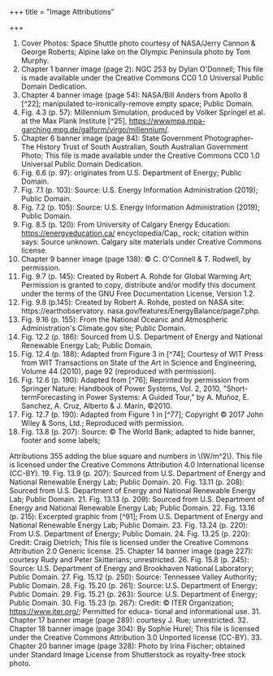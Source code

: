 +++
title = "Image Attributions"

+++
1. Cover Photos: Space Shuttle photo courtesy of NASA/Jerry Cannon & George Roberts; Alpine
lake on the Olympic Peninsula photo by Tom Murphy.
2. Chapter 1 banner image (page 2): NGC 253 by Dylan O'Donnell; This file is made available
under the Creative Commons CC0 1.0 Universal Public Domain Dedication.
3. Chapter 4 banner image (page 54): NASA/Bill Anders from Apollo 8 [^22]; manipulated
to-ironically-remove empty space; Public Domain.
4. Fig. 4.3 (p. 57): Millennium Simulation, produced by Volker Springel et al. at the Max Plank
Institute [^25], https://wwwmpa.mpa-garching.mpg.de/galform/virgo/millennium/.
5. Chapter 6 banner image (page 84): State Government Photographer-The History Trust of South Australian, South Australian Government Photo; This file is made available under the Creative Commons CC0 1.0 Universal Public Domain Dedication.
6. Fig. 6.6 (p. 97): originates from U.S. Department of Energy; Public Domain.
7. Fig. 7.1 (p. 103): Source: U.S. Energy Information Administration (2019); Public Domain.
8. Fig. 7.2 (p. 105): Source: U.S. Energy Information Administration (2019); Public Domain.
9. Fig. 8.5 (p. 120): From University of Calgary Energy Education: https://energyeducation.ca/ encyclopedia/Cap_ rock; citation within says: Source unknown. Calgary site materials under Creative Commons license.
10. Chapter 9 banner image (page 138): © C. O'Connell & T. Rodwell, by permission.
11. Fig. 9.7 (p. 145): Created by Robert A. Rohde for Global Warming Art; Permission is granted to copy, distribute and/or modify this document under the terms of the GNU Free Documentation License, Version 1.2.
12. Fig. 9.8 (p.145): Created by Robert A. Rohde, posted on NASA site: https://earthobservatory.
nasa.gov/features/EnergyBalance/page7.php.
13. Fig. 9.16 (p. 155): From the National Oceanic and Atmospheric Administration's Climate.gov
site; Public Domain.
14. Fig. 12.2 (p. 186): Sourced from U.S. Department of Energy and National Renewable Energy Lab;
Public Domain.
15. Fig. 12.4 (p. 188): Adapted from Figure 3 in [^74]; Courtesy of WIT Press from WIT Transactions on State of the Art in Science and Engineering, Volume 44 (2010), page 92 (reproduced with permission).
16. Fig. 12.6 (p. 190): Adapted from [^76]; Reprinted by permission from Springer Nature: Handbook of Power Systems, Vol. 2, 2010, "Short-termForecasting in Power Systems: A Guided Tour," by A. Muñoz, E. Sanchez, A. Cruz, Alberto & J. Marín, ©2010.
17. Fig. 12.7 (p. 190): Adapted from Figure 1 in [^77]; Copyright © 2017 John Wiley & Sons, Ltd.;
Reproduced with permission.
18. Fig. 13.8 (p. 207): Source: © The World Bank; adapted to hide banner, footer and some labels;

Attributions 355
adding the blue square and numbers in \\(W/m^2\\). This file is licensed under the Creative Commons Attribution 4.0 International license (CC-BY).
19. Fig. 13.9 (p. 207): Sourced from U.S. Department of Energy and National Renewable Energy Lab;
Public Domain.
20. Fig. 13.11 (p. 208): Sourced from U.S. Department of Energy and National Renewable Energy
Lab; Public Domain.
21. Fig. 13.13 (p. 209): Sourced from U.S. Department of Energy and National Renewable Energy
Lab; Public Domain.
22. Fig. 13.16 (p. 215): Excerpted graphic from [^91]; From U.S. Department of Energy and National
Renewable Energy Lab; Public Domain.
23. Fig. 13.24 (p. 220): From U.S. Department of Energy; Public Domain.
24. Fig. 13.25 (p. 220): Credit: Craig Dietrich; This file is licensed under the Creative Commons
Attribution 2.0 Generic license.
25. Chapter 14 banner image (page 227): courtesy Rudy and Peter Skitterians; unrestricted.
26. Fig. 15.8 (p. 245): Source: U.S. Department of Energy and Brookhaven National Laboratory;
Public Domain.
27. Fig. 15.12 (p. 250): Source: Tennessee Valley Authority; Public Domain.
28. Fig. 15.20 (p. 261): Source: U.S. Department of Energy; Public Domain.
29. Fig. 15.21 (p. 263): Source: U.S. Department of Energy; Public Domain.
30. Fig. 15.23 (p. 267): Credit: © ITER Organization; https://www.iter.org/; Permitted for educa-
tional and informational use.
31. Chapter 17 banner image (page 289): courtesy J. Rue; unrestricted.
32. Chapter 18 banner image (page 304): By Sophie Hurel; This file is licensed under the Creative
Commons Attribution 3.0 Unported license (CC-BY).
33. Chapter 20 banner image (page 328): Photo by Irina Fischer; obtained under Standard Image
License from Shutterstock as royalty-free stock photo.
